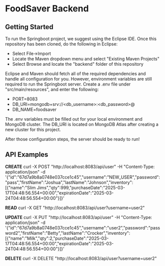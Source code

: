 # FoodSaver Backend
## Getting Started
To run the Springboot project, we suggest using the Eclipse IDE. Once this repository has been cloned, do the following in Eclipse:
- Select File->Import
- Locate the Maven dropdown menu and select "Existing Maven Projects"
- Select Browse and locate the "backend" folder of this repository

Eclipse and Maven should fetch all of the required dependencies and handle all configuration for you. However, environment variables are still required to run the Springboot server.
Create a .env file under "src/main/resources", and enter the following:
- PORT=8083
- DB_URI=mongodb+srv://<db_username>:<db_password>@<cluster>
- DB_NAME=foodsaver

The .env variables must be filled out for your local environment and MongoDB cluster. The DB_URI is located on MongoDB Atlas after creating a new cluster for this project.

After those configuration steps, the server should be ready to run!

## API Examples
**CREATE**
curl -X POST "http://localhost:8083/api/user" -H "Content-Type: application/json" -d '{"id":"67d7a9b8a0748e037cce1c45","username":"NEW_USER","password":"pass","firstName":"Joshua","lastName":"Johnson","inventory":[{"name":"Slim Jims","qty":999,"purchaseDate":"2025-03-17T04:48:56.554+00:00","expirationDate":"2025-03-24T04:48:56.554+00:00"}]}'

**READ**
curl -X GET "http://localhost:8083/api/user?username=user2"

**UPDATE**
curl -X PUT "http://localhost:8083/api/user" -H "Content-Type: application/json" -d '{"id":"67d7a9b8a0748e037cce1c45","username":"user2","password":"password2","firstName":"Betty","lastName":"Crocker","inventory":[{"name":"Milk","qty":2,"purchaseDate":"2025-03-17T04:48:56.554+00:00","expirationDate":"2025-03-24T04:48:56.554+00:00"}]}'

**DELETE**
curl -X DELETE "http://localhost:8083/api/user?username=user2"